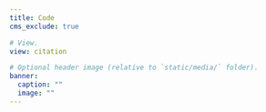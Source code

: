 ```yaml
---
title: Code
cms_exclude: true

# View.
view: citation

# Optional header image (relative to `static/media/` folder).
banner:
  caption: ""
  image: ""
---
```


